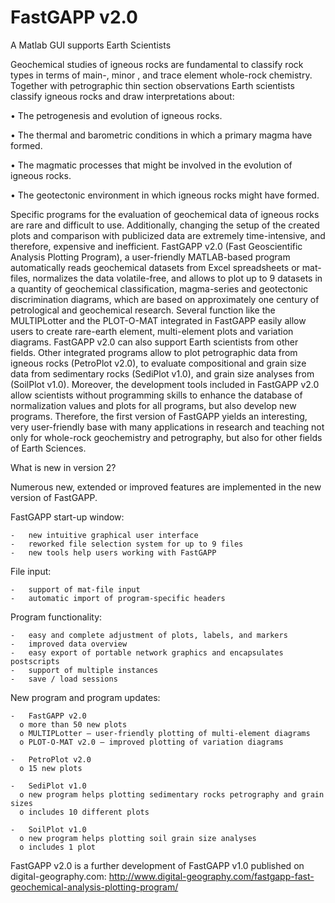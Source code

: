 # FastGAPP v2.0
A Matlab GUI supports Earth Scientists

Geochemical studies of igneous rocks are fundamental to classify rock types in terms of main-, minor , and trace element whole-rock chemistry. Together with petrographic thin section observations Earth scientists classify igneous rocks and draw interpretations about:

•	The petrogenesis and evolution of igneous rocks.

•	The thermal and barometric conditions in which a primary magma have formed.

•	The magmatic processes that might be involved in the evolution of igneous rocks.

•	The geotectonic environment in which igneous rocks might have formed.

Specific programs for the evaluation of geochemical data of igneous rocks are rare and difficult to use. Additionally, changing the setup of the created plots and comparison with publicized data are extremely time-intensive, and therefore, expensive and inefficient. FastGAPP v2.0 (Fast Geoscientific Analysis Plotting Program), a user-friendly MATLAB-based program automatically reads geochemical datasets from Excel spreadsheets or mat-files, normalizes the data volatile-free, and allows to plot up to 9 datasets in a quantity of geochemical classification, magma-series and geotectonic discrimination diagrams, which are based on approximately one century of petrological and geochemical research. Several function like the MULTIPLotter and the PLOT-O-MAT integrated in FastGAPP easily allow users to create rare-earth element, multi-element plots and variation diagrams.
FastGAPP v2.0 can also support Earth scientists from other fields. Other integrated programs allow to plot petrographic data from igneous rocks (PetroPlot v2.0), to evaluate compositional and grain size data from sedimentary rocks (SediPlot v1.0), and grain size analyses from (SoilPlot v1.0). Moreover, the development tools included in FastGAPP v2.0 allow scientists without programming skills to enhance the database of normalization values and plots for all programs, but also develop new programs. Therefore, the first version of FastGAPP yields an interesting, very user-friendly base with many applications in research and teaching not only for whole-rock geochemistry and petrography, but also for other fields of Earth Sciences.

What is new in version 2?

  Numerous new, extended or improved features are implemented in the new version of FastGAPP.
  
  FastGAPP start-up window:
  
    -	new intuitive graphical user interface
    -	reworked file selection system for up to 9 files
    -	new tools help users working with FastGAPP
    
  File input:
  
    -	support of mat-file input
    -	automatic import of program-specific headers
    
  Program functionality:
  
    -	easy and complete adjustment of plots, labels, and markers
    -	improved data overview
    -	easy export of portable network graphics and encapsulates postscripts
    -	support of multiple instances
    -	save / load sessions
    
  New program and program updates:
  
    -	FastGAPP v2.0
      o	more than 50 new plots
      o	MULTIPLotter – user-friendly plotting of multi-element diagrams
      o	PLOT-O-MAT v2.0 – improved plotting of variation diagrams
      
    -	PetroPlot v2.0
      o	15 new plots
      
    -	SediPlot v1.0
      o	new program helps plotting sedimentary rocks petrography and grain sizes
      o	includes 10 different plots
      
    -	SoilPlot v1.0
      o	new program helps plotting soil grain size analyses
      o	includes 1 plot


FastGAPP v2.0 is a further development of FastGAPP v1.0 published on digital-geography.com:
http://www.digital-geography.com/fastgapp-fast-geochemical-analysis-plotting-program/
